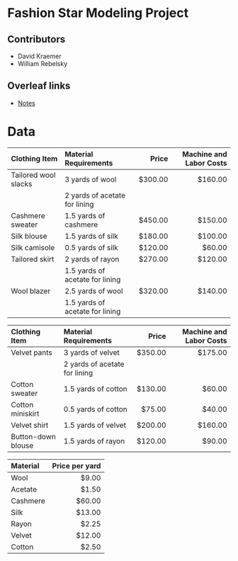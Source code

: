 # Fashion Star Modeling Project

## Contributors

* David Kraemer
* William Rebelsky

## Overleaf links
* [Notes][notes]

[notes]: https://www.overleaf.com/5090753cpwtjv


# Data

|Clothing Item        | Material Requirements | Price | Machine and Labor Costs |
|:--------------------|:----------------------|------:|------------------------:|
|Tailored wool slacks | 3 yards of wool       | $300.00 | $160.00 |
|                     |  2 yards of acetate for lining    | | |
|Cashmere sweater     | 1.5 yards of cashmere | $450.00 | $150.00 |
|Silk blouse          | 1.5 yards of silk     | $180.00 | $100.00 |
|Silk camisole        | 0.5 yards of silk     | $120.00 | $60.00 |
|Tailored skirt       | 2 yards of rayon      | $270.00 | $120.00 |
|                     | 1.5 yards of acetate for lining | | |
|Wool blazer          | 2.5 yards of wool     | $320.00 | $140.00 |
|                     | 1.5 yards of acetate for lining | | |

|Clothing Item | Material Requirements | Price | Machine and Labor Costs |
|:------------|:----------------------|------:|------------------------:|
|Velvet pants | 3 yards of velvet |  $350.00  | $175.00 |
|| 2 yards of acetate for lining | | |
|Cotton sweater |  1.5 yards of cotton |  $130.00 | $60.00 |
|Cotton miniskirt | 0.5 yards of cotton |  $75.00 | $40.00 |
|Velvet shirt |  1.5 yards of velvet |    $200.00   | $160.00 |
|Button-down blouse | 1.5 yards of rayon |$120.00| $90.00 |

| Material | Price per yard |
|:---------|---------------:|
| Wool | $9.00 |
| Acetate | $1.50 |
| Cashmere | $60.00 |
| Silk | $13.00 |
| Rayon | $2.25 |
| Velvet | $12.00 |
| Cotton | $2.50 |

